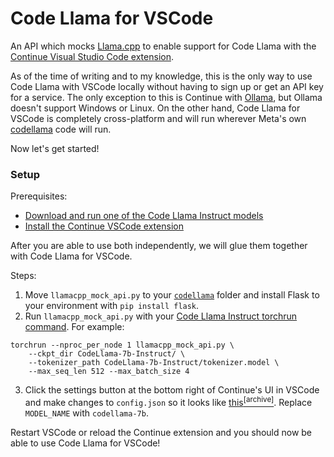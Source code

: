 # Code Llama for VSCode

An API which mocks [Llama.cpp](https://github.com/ggerganov/llama.cpp) to enable support for Code Llama with the
[Continue Visual Studio Code extension](https://continue.dev/).

As of the time of writing and to my knowledge, this is the only way to use Code Llama with VSCode locally without having
to sign up or get an API key for a service. The only exception to this is Continue with [Ollama](https://ollama.ai/), but
Ollama doesn't support Windows or Linux. On the other hand, Code Llama for VSCode is completely cross-platform and will
run wherever Meta's own [codellama](https://github.com/facebookresearch/codellama) code will run.

Now let's get started!

### Setup

Prerequisites:
- [Download and run one of the Code Llama Instruct models](https://github.com/facebookresearch/codellama)
- [Install the Continue VSCode extension](https://marketplace.visualstudio.com/items?itemName=Continue.continue)

After you are able to use both independently, we will glue them together with Code Llama for VSCode.

Steps:
1. Move `llamacpp_mock_api.py` to your [`codellama`](https://github.com/facebookresearch/codellama) folder and install Flask to your environment with `pip install flask`.
2. Run `llamacpp_mock_api.py` with your [Code Llama Instruct torchrun command](https://github.com/facebookresearch/codellama#fine-tuned-instruction-models). For example:
```
torchrun --nproc_per_node 1 llamacpp_mock_api.py \
    --ckpt_dir CodeLlama-7b-Instruct/ \
    --tokenizer_path CodeLlama-7b-Instruct/tokenizer.model \
    --max_seq_len 512 --max_batch_size 4
```
3. Click the settings button at the bottom right of Continue's UI in VSCode and make changes to `config.json` so it looks like [this](https://docs.continue.dev/reference/Model%20Providers/llamacpp)[<sup>\[archive\]</sup>](http://web.archive.org/web/20240531162330/https://docs.continue.dev/reference/Model%20Providers/llamacpp). Replace `MODEL_NAME` with `codellama-7b`.

Restart VSCode or reload the Continue extension and you should now be able to use Code Llama for VSCode!
